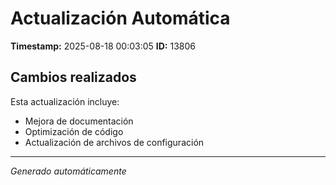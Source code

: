 # Actualización Automática

**Timestamp:** 2025-08-18 00:03:05
**ID:** 13806

## Cambios realizados

Esta actualización incluye:
- Mejora de documentación
- Optimización de código
- Actualización de archivos de configuración

---
*Generado automáticamente*
